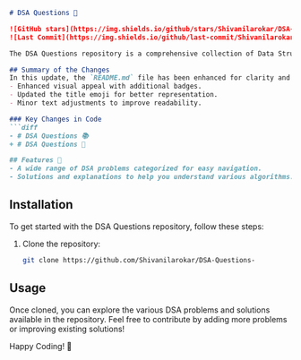 ```markdown
# DSA Questions 📖

![GitHub stars](https://img.shields.io/github/stars/Shivanilarokar/DSA-Questions-?style=social) 
![Last Commit](https://img.shields.io/github/last-commit/Shivanilarokar/DSA-Questions-)

The DSA Questions repository is a comprehensive collection of Data Structures and Algorithms (DSA) problems designed to help you improve your coding skills. 

## Summary of the Changes
In this update, the `README.md` file has been enhanced for clarity and presentation. Key changes include:
- Enhanced visual appeal with additional badges.
- Updated the title emoji for better representation.
- Minor text adjustments to improve readability.

### Key Changes in Code
```diff
- # DSA Questions 📚
+ # DSA Questions 📖

## Features 🚀
- A wide range of DSA problems categorized for easy navigation.
- Solutions and explanations to help you understand various algorithms.
```

## Installation
To get started with the DSA Questions repository, follow these steps:

1. Clone the repository:
    ```bash
    git clone https://github.com/Shivanilarokar/DSA-Questions-
    ```

## Usage
Once cloned, you can explore the various DSA problems and solutions available in the repository. Feel free to contribute by adding more problems or improving existing solutions!

Happy Coding! 🎉
```